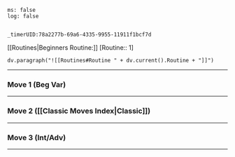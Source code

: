 
```timer
ms: false
log: false


_timerUID:78a2277b-69a6-4335-9955-11911f1bcf7d
```


[[Routines|Beginners Routine:]] [Routine:: 1]
```dataviewjs
dv.paragraph("![[Routines#Routine " + dv.current().Routine + "]]")

```



---
### Move 1 (Beg Var)


---
### Move 2 ([[Classic Moves Index|Classic]])


---
### Move 3 (Int/Adv)

---



